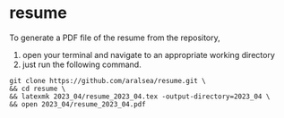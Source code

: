 # resume
To generate a PDF file of the resume from the repository, 
1. open your terminal and navigate to an appropriate working directory
2. just run the following command.
``` shell
git clone https://github.com/aralsea/resume.git \
&& cd resume \
&& latexmk 2023_04/resume_2023_04.tex -output-directory=2023_04 \
&& open 2023_04/resume_2023_04.pdf
```

